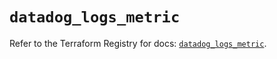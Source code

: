 # `datadog_logs_metric`

Refer to the Terraform Registry for docs: [`datadog_logs_metric`](https://registry.terraform.io/providers/datadog/datadog/3.37.0/docs/resources/logs_metric).
